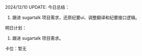2024/12/10 UPDATE:
今日总结：

1. 跟进 sugartalk 项目需求，还原纪要ui、调整翻译和纪要接口逻辑。

明日计划：

1. 跟进 sugartalk 项目需求。

卡位：暂无

